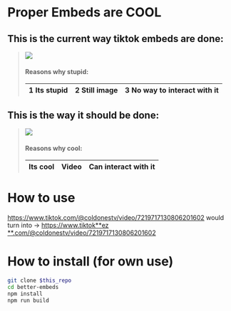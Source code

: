# Proper Embeds are COOL

## This is the current way tiktok embeds are done:

> ![](https://i.imgur.com/9ym33Pv.png)
>
>
> #### Reasons why stupid:
> | 1 Its stupid | 2 Still image | 3 No way to interact with it |
> |--------------|---------------|------------------------------|

## This is the way it should be done:

> ![](https://i.imgur.com/kjbJVw9.png)
>
> #### Reasons why cool:
>
> | Its cool |  Video | Can interact with it |
> |----------|--------|----------------------|

# How to use

https://www.tiktok.com/@coldonestv/video/7219717130806201602
would turn into ->
[https://www.tiktok**ez
**.com/@coldonestv/video/7219717130806201602](https://www.tiktokez.com/@coldonestv/video/7219717130806201602)

# How to install (for own use)

```bash
git clone $this_repo
cd better-embeds
npm install
npm run build
```
